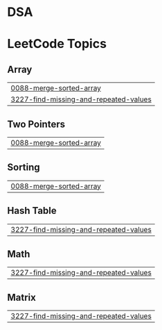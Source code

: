 # DSA
<!---LeetCode Topics Start-->
# LeetCode Topics
## Array
|  |
| ------- |
| [0088-merge-sorted-array](https://github.com/Annapurna1006/DSA/tree/master/0088-merge-sorted-array) |
| [3227-find-missing-and-repeated-values](https://github.com/Annapurna1006/DSA/tree/master/3227-find-missing-and-repeated-values) |
## Two Pointers
|  |
| ------- |
| [0088-merge-sorted-array](https://github.com/Annapurna1006/DSA/tree/master/0088-merge-sorted-array) |
## Sorting
|  |
| ------- |
| [0088-merge-sorted-array](https://github.com/Annapurna1006/DSA/tree/master/0088-merge-sorted-array) |
## Hash Table
|  |
| ------- |
| [3227-find-missing-and-repeated-values](https://github.com/Annapurna1006/DSA/tree/master/3227-find-missing-and-repeated-values) |
## Math
|  |
| ------- |
| [3227-find-missing-and-repeated-values](https://github.com/Annapurna1006/DSA/tree/master/3227-find-missing-and-repeated-values) |
## Matrix
|  |
| ------- |
| [3227-find-missing-and-repeated-values](https://github.com/Annapurna1006/DSA/tree/master/3227-find-missing-and-repeated-values) |
<!---LeetCode Topics End-->